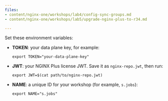 ```yaml
---
files:
- content/nginx-one/workshops/lab4/config-sync-groups.md
- content/nginx-one/workshops/lab5/upgrade-nginx-plus-to-r34.md

---
```


Set these environment variables:

- **TOKEN**: your data plane key, for example:

   ```shell
   export TOKEN="your-data-plane-key"
   ```

- **JWT**: your NGINX Plus license JWT. Save it as `nginx-repo.jwt`, then run:

   ```shell
   export JWT=$(cat path/to/nginx-repo.jwt)
   ```

- **NAME**: a unique ID for your workshop (for example, `s.jobs`):

   ```shell
   export NAME="s.jobs"
   ```
